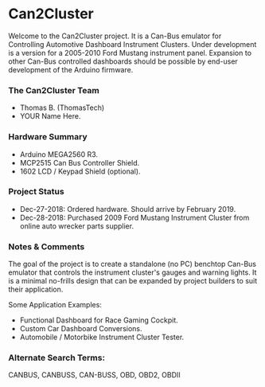 # Can2Cluster
Welcome to the Can2Cluster project. It is a Can-Bus emulator for Controlling Automotive Dashboard Instrument Clusters. Under development is a version for a 2005-2010 Ford Mustang instrument panel. Expansion to other Can-Bus controlled dashboards should be possible by end-user development of the Arduino firmware.

### The Can2Cluster Team
* Thomas B. (ThomasTech)
* YOUR Name Here.

### Hardware Summary
* Arduino MEGA2560 R3.
* MCP2515 Can Bus Controller Shield.
* 1602 LCD / Keypad Shield (optional).

### Project Status
* Dec-27-2018: Ordered hardware. Should arrive by February 2019.
* Dec-28-2018: Purchased 2009 Ford Mustang Instrument Cluster from online auto wrecker parts supplier.

### Notes & Comments
The goal of the project is to create a standalone (no PC) benchtop Can-Bus emulator that controls the instrument cluster's gauges and warning lights. It is a minimal no-frills design that can be expanded by project builders to suit their application.

Some Application Examples: 
- Functional Dashboard for Race Gaming Cockpit.
- Custom Car Dashboard Conversions.
- Automobile / Motorbike Instrument Cluster Tester.

### Alternate Search Terms:
CANBUS, CANBUSS, CAN-BUSS, OBD, OBD2, OBDII

